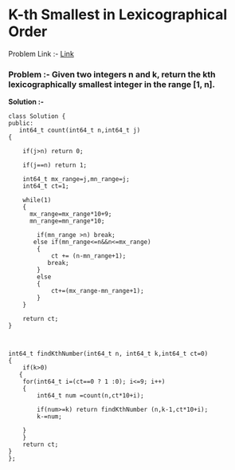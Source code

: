 # K-th Smallest in Lexicographical Order

Problem Link :- [Link](https://leetcode.com/problems/k-th-smallest-in-lexicographical-order/)

<h3>
Problem :- Given two integers n and k, return the kth lexicographically smallest integer in the range [1, n].
</h3>


**Solution :-**
```
class Solution {
public:
   int64_t count(int64_t n,int64_t j)
{
   
    if(j>n) return 0;
    
    if(j==n) return 1;
    
    int64_t mx_range=j,mn_range=j;
    int64_t ct=1;
    
    while(1)
    {
      mx_range=mx_range*10+9;
      mn_range=mn_range*10;
        
        if(mn_range >n) break;
       else if(mn_range<=n&&n<=mx_range)
        {
            ct += (n-mn_range+1);
           break;
        }
        else 
        {
            ct+=(mx_range-mn_range+1);
        }    
    }
    
    return ct;
}
    
    
   
int64_t findKthNumber(int64_t n, int64_t k,int64_t ct=0) 
{
    if(k>0)
   {
    for(int64_t i=(ct==0 ? 1 :0); i<=9; i++)
    {
        int64_t num =count(n,ct*10+i);
        
        if(num>=k) return findKthNumber (n,k-1,ct*10+i);
        k-=num;
        
    }
    }
    return ct;
}
};
```
